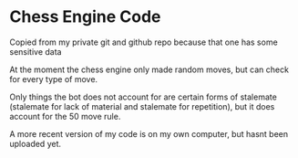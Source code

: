 # Chess Engine Code
Copied from my private git and github repo because that one has some sensitive data

At the moment the chess engine only made random moves, but can check for every type of move.

Only things the bot does not account for are certain forms of stalemate (stalemate for lack of material and stalemate for repetition), but it does account for the 50 move rule.

A more recent version of my code is on my own computer, but hasnt been uploaded yet.
